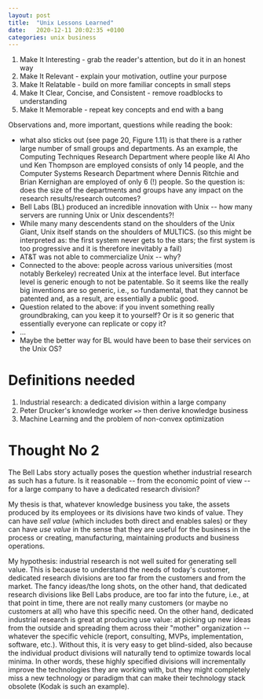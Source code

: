 ```yaml
---
layout: post
title:  "Unix Lessons Learned"
date:   2020-12-11 20:02:35 +0100
categories: unix business
---
```


1. Make It Interesting - grab the reader's attention, but do it in an honest way
2. Make It Relevant - explain your motivation, outline your purpose
3. Make It Relatable - build on more familiar concepts in small steps
4. Make It Clear, Concise, and Consistent - remove roadblocks to understanding
5. Make It Memorable - repeat key concepts and end with a bang

Observations and, more important, questions while reading the book:
* what also sticks out (see page 20, Figure 1.11) is that there is a rather large number of small groups and departments. As an example, the Computing Techniques Research Department where people like Al Aho und Ken Thompson are employed consists of only 14 people, and the Computer Systems Research Department where Dennis Ritchie and Brian Kernighan are employed of only 6 (!) people. So the question is: does the size of the departments and groups have any impact on the research results/research outcomes?
* Bell Labs (BL) produced an incredible innovation with Unix -- how many servers are running Unix or Unix descendents?!
* While many many descendents stand on the shoulders of the Unix Giant, Unix itself stands on the shoulders of MULTICS. (so this might be interpreted as: the first system never gets to the stars; the first system is too progressive and it is therefore inevitably a fail)
* AT&T was not able to commercialize Unix -- why?
* Connected to the above: people across various universities (most notably Berkeley) recreated Unix at the interface level. But interface level is generic enough to not be patentable. So it seems like the really big inventions are so generic, i.e., so fundamental, that they cannot be patented and, as a result, are essentially a public good.
* Question related to the above: if you invent something really groundbraking, can you keep it to yourself? Or is it so generic that essentially everyone can replicate or copy it?
* ...
* Maybe the better way for BL would have been to base their services on the Unix OS?

# Definitions needed
1. Industrial research: a dedicated division within a large company
2. Peter Drucker's knowledge worker `=>` then derive knowledge business
3. Machine Learning and the problem of non-convex optimization

# Thought No 2
The Bell Labs story actually poses the question whether industrial research as such has a future. Is it reasonable -- from the economic point of view -- for a large company to have a dedicated research division?

My thesis is that, whatever knowledge business you take, the assets produced by its employees or its divisions have two kinds of value. They can have _sell value_ (which includes both direct and enables sales) or they can have _use value_ in the sense that they are useful for the business in the process or creating, manufacturing, maintaining products and business operations. 

My hypothesis: industrial research is not well suited for generating sell value. This is because to understand the needs of today's customer, dedicated research divisions are too far from the customers and from the market. The fancy ideas/the long shots, on the other hand, that dedicated research divisions like Bell Labs produce, are too far into the future, i.e., at that point in time, there are not really many customers (or maybe no customers at all) who have this specific need. On the other hand, dedicated industrial research is great at producing use value: at picking up new ideas from the outside and spreading them across their "mother" organization -- whatever the specific vehicle (report, consulting, MVPs, implementation, software, etc.). Without this, it is very easy to get blind-sided, also because the individual product divisions will naturally tend to optimize towards local minima. In other words, these highly specified divisions will incrementally improve the technologies they are working with, but they might completely miss a new technology or paradigm that can make their technology stack obsolete (Kodak is such an example).